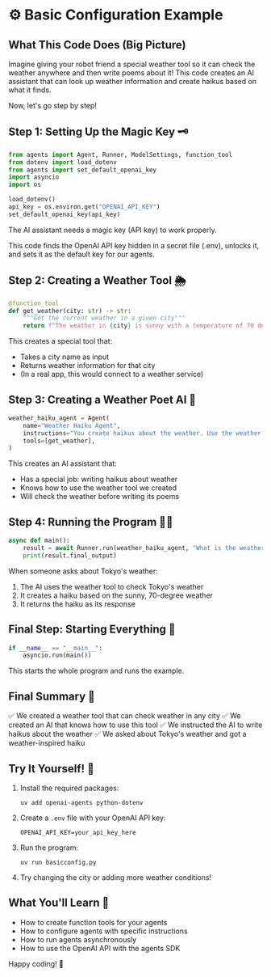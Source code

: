# ⚙️ Basic Configuration Example

## What This Code Does (Big Picture)
Imagine giving your robot friend a special weather tool so it can check the weather anywhere and then write poems about it! This code creates an AI assistant that can look up weather information and create haikus based on what it finds.

Now, let's go step by step!

## Step 1: Setting Up the Magic Key 🗝️
```python
from agents import Agent, Runner, ModelSettings, function_tool
from dotenv import load_dotenv
from agents import set_default_openai_key
import asyncio
import os

load_dotenv()
api_key = os.environ.get("OPENAI_API_KEY")
set_default_openai_key(api_key)
```
The AI assistant needs a magic key (API key) to work properly.

This code finds the OpenAI API key hidden in a secret file (.env), unlocks it, and sets it as the default key for our agents.

## Step 2: Creating a Weather Tool 🌦️
```python
@function_tool
def get_weather(city: str) -> str:
    """Get the current weather in a given city"""
    return f"The weather in {city} is sunny with a temperature of 70 degrees."
```
This creates a special tool that:
- Takes a city name as input
- Returns weather information for that city
- (In a real app, this would connect to a weather service)

## Step 3: Creating a Weather Poet AI 🤖
```python
weather_haiku_agent = Agent(
    name="Weather Haiku Agent",
    instructions="You create haikus about the weather. Use the weather tool to get information.",
    tools=[get_weather],
)
```
This creates an AI assistant that:
- Has a special job: writing haikus about weather
- Knows how to use the weather tool we created
- Will check the weather before writing its poems

## Step 4: Running the Program 🏃‍♂️
```python
async def main():
    result = await Runner.run(weather_haiku_agent, "What is the weather in Tokyo?")
    print(result.final_output)
```
When someone asks about Tokyo's weather:
1. The AI uses the weather tool to check Tokyo's weather
2. It creates a haiku based on the sunny, 70-degree weather
3. It returns the haiku as its response

## Final Step: Starting Everything 🚀
```python
if __name__ == "__main__":
    asyncio.run(main())
```
This starts the whole program and runs the example.

## Final Summary 📌
✅ We created a weather tool that can check weather in any city
✅ We created an AI that knows how to use this tool
✅ We instructed the AI to write haikus about the weather
✅ We asked about Tokyo's weather and got a weather-inspired haiku

## Try It Yourself! 🚀
1. Install the required packages:
   ```
   uv add openai-agents python-dotenv
   ```
2. Create a `.env` file with your OpenAI API key:
   ```
   OPENAI_API_KEY=your_api_key_here
   ```
3. Run the program:
   ```
   uv run basicconfig.py
   ```
4. Try changing the city or adding more weather conditions!

## What You'll Learn 🧠
- How to create function tools for your agents
- How to configure agents with specific instructions
- How to run agents asynchronously
- How to use the OpenAI API with the agents SDK

Happy coding! 🎉 
